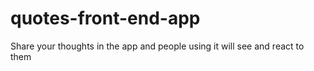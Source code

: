 # quotes-front-end-app
Share your thoughts in the app and people using it will see and react to them
